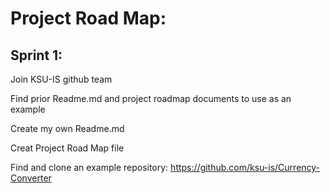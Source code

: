 # Project Road Map:

## Sprint 1:

  Join KSU-IS github team
  
  Find prior Readme.md and project  roadmap documents to use as an example
  
  Create my own Readme.md
  
  Creat Project Road Map file
  
  Find and clone an example repository: https://github.com/ksu-is/Currency-Converter
